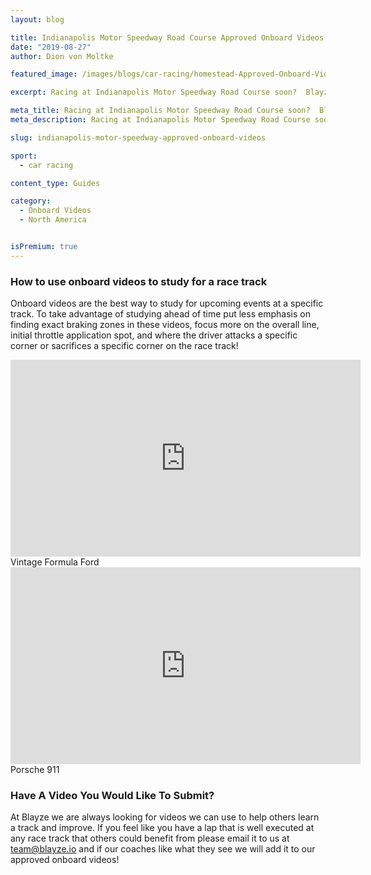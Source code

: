 ```yaml
---
layout: blog

title: Indianapolis Motor Speedway Road Course Approved Onboard Videos
date: "2019-08-27"
author: Dion von Moltke

featured_image: /images/blogs/car-racing/homestead-Approved-Onboard-Videos-1.jpg

excerpt: Racing at Indianapolis Motor Speedway Road Course soon?  Blayze coaches found videos they approve of watching to study for this race track!

meta_title: Racing at Indianapolis Motor Speedway Road Course soon?  Blayze coaches found videos they approve of watching to study for this race track!
meta_description: Racing at Indianapolis Motor Speedway Road Course soon?  Blayze coaches found videos they approve of watching to study for this race track!

slug: indianapolis-motor-speedway-approved-onboard-videos

sport:
  - car racing

content_type: Guides

category:
  - Onboard Videos
  - North America


isPremium: true
---
```


### How to use onboard videos to study for a race track

Onboard videos are the best way to study for upcoming events at a specific track. To take advantage of studying ahead of time put less emphasis on finding exact braking zones in these videos, focus more on the overall line, initial throttle application spot, and where the driver attacks a specific corner or sacrifices a specific corner on the race track!

<iframe title="Blog iFrame" width="560" height="315" src="https://www.youtube.com/embed/b7RfpobM2OI" frameborder="0" allow="accelerometer; autoplay; encrypted-media; gyroscope; picture-in-picture" allowfullscreen></iframe>
Vintage Formula Ford

<iframe title="Blog iFrame" width="560" height="315" src="https://www.youtube.com/embed/hhvd7kzVt1c" frameborder="0" allow="accelerometer; autoplay; encrypted-media; gyroscope; picture-in-picture" allowfullscreen></iframe>
Porsche 911

### Have A Video You Would Like To Submit?

At Blayze we are always looking for videos we can use to help others learn a track and improve. If you feel like you have a lap that is well executed at any race track that others could benefit from please email it to us at team@blayze.io and if our coaches like what they see we will add it to our approved onboard videos!
